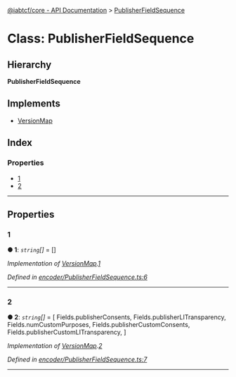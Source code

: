 [@iabtcf/core - API Documentation](../README.md) > [PublisherFieldSequence](../classes/publisherfieldsequence.md)

# Class: PublisherFieldSequence

## Hierarchy

**PublisherFieldSequence**

## Implements

* [VersionMap](../interfaces/versionmap.md)

## Index

### Properties

* [1](publisherfieldsequence.md#1)
* [2](publisherfieldsequence.md#2)

---

## Properties

<a id="1"></a>

###  1

**● 1**: *`string`[]* =  []

*Implementation of [VersionMap](../interfaces/versionmap.md).[1](../interfaces/versionmap.md#1)*

*Defined in [encoder/PublisherFieldSequence.ts:6](https://github.com/chrispaterson/iabtcf-es/blob/5dac6b3/modules/core/src/encoder/PublisherFieldSequence.ts#L6)*

___
<a id="2"></a>

###  2

**● 2**: *`string`[]* =  [
    Fields.publisherConsents,
    Fields.publisherLITransparency,
    Fields.numCustomPurposes,
    Fields.publisherCustomConsents,
    Fields.publisherCustomLITransparency,
  ]

*Implementation of [VersionMap](../interfaces/versionmap.md).[2](../interfaces/versionmap.md#2)*

*Defined in [encoder/PublisherFieldSequence.ts:7](https://github.com/chrispaterson/iabtcf-es/blob/5dac6b3/modules/core/src/encoder/PublisherFieldSequence.ts#L7)*

___

